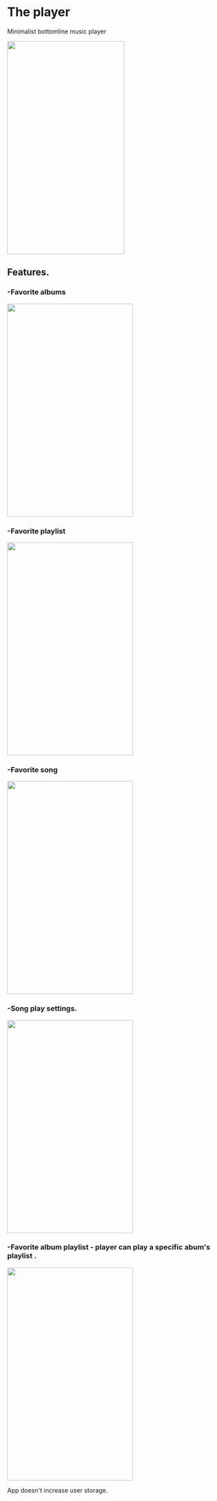 #  The player
Minimalist bottomline music player

<img src="https://user-images.githubusercontent.com/47230931/71901905-9b985400-3169-11ea-84d7-47006e55201d.gif" width="270" height="490" />


## Features.


### -Favorite albums


<img src="https://user-images.githubusercontent.com/47230931/71779088-5afbd780-2fbd-11ea-90b0-0546119cf0cd.png" width="290" height="490" />


### -Favorite playlist

<img src="https://user-images.githubusercontent.com/47230931/71783965-b5655a00-2ff6-11ea-88a7-3ea21889bb7b.png" width="290" height="490" />

### -Favorite song

<img src="https://user-images.githubusercontent.com/47230931/71784006-37ee1980-2ff7-11ea-82df-be1a6cbbe19b.png" width="290" height="490" />


### -Song play settings.

<img src="https://user-images.githubusercontent.com/47230931/71778553-2e918c80-2fb8-11ea-850f-504beb8fbef4.png" width="290" height="490" />

### -Favorite album playlist - player can play a specific abum's playlist .

<img src="https://user-images.githubusercontent.com/47230931/71778555-32bdaa00-2fb8-11ea-924e-53ba528dd541.png" width="290" height="490" />

App doesn't increase user storage.



